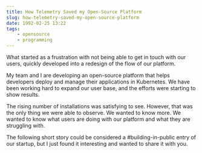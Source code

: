 ```yaml
---
title: How Telemetry Saved my Open-Source Platform
slug: how-telemetry-saved-my-open-source-platform
date: 1992-02-25 13:22
tags:
    - opensource
    - programming
---
```


What started as a frustration with not being able to get in touch with our
users, quickly developed into a redesign of the flow of our platform.

My team and I are developing an open-source platform that helps developers
deploy and manage their applications in Kubernetes. We have been working hard to
expand our user base, and the efforts were starting to show results.

The rising number of installations was satisfying to see. However, that was the
only thing we were able to observe. We wanted to know more. We wanted to know
what users are doing with our platform and what they are struggling with.

The following short story could be considered a #building-in-public entry of our
startup, but I just found it interesting and wanted to share it with you.

